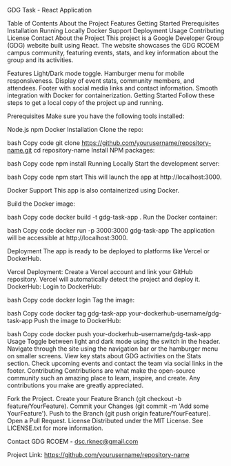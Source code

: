 GDG Task - React Application

Table of Contents
About the Project
Features
Getting Started
Prerequisites
Installation
Running Locally
Docker Support
Deployment
Usage
Contributing
License
Contact
About the Project
This project is a Google Developer Group (GDG) website built using React. The website showcases the GDG RCOEM campus community, featuring events, stats, and key information about the group and its activities.

Features
Light/Dark mode toggle.
Hamburger menu for mobile responsiveness.
Display of event stats, community members, and attendees.
Footer with social media links and contact information.
Smooth integration with Docker for containerization.
Getting Started
Follow these steps to get a local copy of the project up and running.

Prerequisites
Make sure you have the following tools installed:

Node.js
npm
Docker
Installation
Clone the repo:

bash
Copy code
git clone https://github.com/yourusername/repository-name.git
cd repository-name
Install NPM packages:

bash
Copy code
npm install
Running Locally
Start the development server:

bash
Copy code
npm start
This will launch the app at http://localhost:3000.

Docker Support
This app is also containerized using Docker.

Build the Docker image:

bash
Copy code
docker build -t gdg-task-app .
Run the Docker container:

bash
Copy code
docker run -p 3000:3000 gdg-task-app
The application will be accessible at http://localhost:3000.

Deployment
The app is ready to be deployed to platforms like Vercel or DockerHub.

Vercel Deployment:
Create a Vercel account and link your GitHub repository.
Vercel will automatically detect the project and deploy it.
DockerHub:
Login to DockerHub:

bash
Copy code
docker login
Tag the image:

bash
Copy code
docker tag gdg-task-app your-dockerhub-username/gdg-task-app
Push the image to DockerHub:

bash
Copy code
docker push your-dockerhub-username/gdg-task-app
Usage
Toggle between light and dark mode using the switch in the header.
Navigate through the site using the navigation bar or the hamburger menu on smaller screens.
View key stats about GDG activities on the Stats section.
Check upcoming events and contact the team via social links in the footer.
Contributing
Contributions are what make the open-source community such an amazing place to learn, inspire, and create. Any contributions you make are greatly appreciated.

Fork the Project.
Create your Feature Branch (git checkout -b feature/YourFeature).
Commit your Changes (git commit -m 'Add some YourFeature').
Push to the Branch (git push origin feature/YourFeature).
Open a Pull Request.
License
Distributed under the MIT License. See LICENSE.txt for more information.

Contact
GDG RCOEM - dsc.rknec@gmail.com

Project Link: https://github.com/yourusername/repository-name
